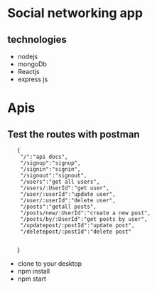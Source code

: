 # Social networking app

## technologies

- nodejs
- mongoDb
- Reactjs
- express js

# Apis


## Test the routes with postman

```
   {
    "/":"api docs",
    "/signup":"signup",
    "/signin":"signin",
    "/signout":"signout",
    "/users":"get all users",
    "/users/:UserId":"get user",
    "/user/:userId":"update user",
    "/user/:userId":"delete user",
    "/posts":"getall posts",
    "/posts/new/:UserId":"create a new post",
    "/posts/by/:UserId":"get posts by user",
    "/updatepost/:postId":"update post",
    "/deletepost/:postId":"delete post"


   }
```

- clone to your desktop
- npm install
- npm start
